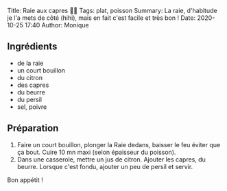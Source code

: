 Title: Raie aux capres 🦈🐡
Tags: plat, poisson
Summary: La raie, d'habitude je l'a mets de côté (hihi), mais en fait c'est facile et très bon !
Date:  2020-10-25 17:40
Author: Monique

## Ingrédients

- de la raie
- un court bouillon
- du citron
- des capres
- du beurre
- du persil
- sel, poivre


## Préparation
1. Faire un court bouillon, plonger la Raie dedans, baisser le feu éviter que ça bout. Cuire 10 mn maxi (selon épaisseur du poisson).
2. Dans une casserole, mettre un jus de citron. Ajouter les capres, du beurre. Lorsque c'est fondu, ajouter un peu de persil et servir.

Bon appétit !
